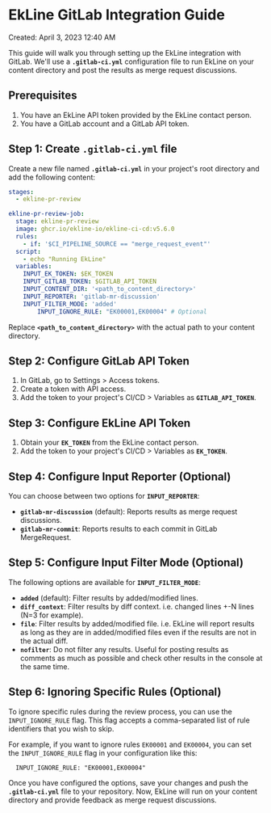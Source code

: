 # EkLine GitLab Integration Guide

Created: April 3, 2023 12:40 AM

This guide will walk you through setting up the EkLine integration with GitLab. We'll use a **`.gitlab-ci.yml`** configuration file to run EkLine on your content directory and post the results as merge request discussions.

## **Prerequisites**

1. You have an EkLine API token provided by the EkLine contact person.
2. You have a GitLab account and a GitLab API token.

## **Step 1: Create `.gitlab-ci.yml` file**

Create a new file named **`.gitlab-ci.yml`** in your project's root directory and add the following content:

```yaml
stages:
  - ekline-pr-review

ekline-pr-review-job:
  stage: ekline-pr-review
  image: ghcr.io/ekline-io/ekline-ci-cd:v5.6.0
  rules:
    - if: '$CI_PIPELINE_SOURCE == "merge_request_event"'
  script:
    - echo "Running EkLine"
  variables:
    INPUT_EK_TOKEN: $EK_TOKEN
    INPUT_GITLAB_TOKEN: $GITLAB_API_TOKEN
    INPUT_CONTENT_DIR: '<path_to_content_directory>'
    INPUT_REPORTER: 'gitlab-mr-discussion'
    INPUT_FILTER_MODE: 'added'
		INPUT_IGNORE_RULE: "EK00001,EK00004" # Optional
```

Replace **`<path_to_content_directory>`** with the actual path to your content directory.

## **Step 2: Configure GitLab API Token**

1. In GitLab, go to Settings > Access tokens.
2. Create a token with API access.
3. Add the token to your project's CI/CD > Variables as **`GITLAB_API_TOKEN`**.

## **Step 3: Configure EkLine API Token**

1. Obtain your **`EK_TOKEN`** from the EkLine contact person.
2. Add the token to your project's CI/CD > Variables as **`EK_TOKEN`**.

## **Step 4: Configure Input Reporter (Optional)**

You can choose between two options for **`INPUT_REPORTER`**:

- **`gitlab-mr-discussion`** (default): Reports results as merge request discussions.
- **`gitlab-mr-commit`**: Reports results to each commit in GitLab MergeRequest.

## **Step 5: Configure Input Filter Mode (Optional)**

The following options are available for **`INPUT_FILTER_MODE`**:

- **`added`** (default): Filter results by added/modified lines.
- **`diff_context`**: Filter results by diff context. i.e. changed lines +-N lines (N=3 for example).
- **`file`**: Filter results by added/modified file. i.e. EkLine will report results as long as they are in added/modified files even if the results are not in the actual diff.
- **`nofilter`**: Do not filter any results. Useful for posting results as comments as much as possible and check other results in the console at the same time.

## Step 6: Ignoring Specific Rules (Optional)

To ignore specific rules during the review process, you can use the `INPUT_IGNORE_RULE` flag. This flag accepts a comma-separated list of rule identifiers that you wish to skip.

For example, if you want to ignore rules `EK00001` and `EK00004`, you can set the `INPUT_IGNORE_RULE` flag in your configuration like this:

```
  INPUT_IGNORE_RULE: "EK00001,EK00004"
```

Once you have configured the options, save your changes and push the **`.gitlab-ci.yml`** file to your repository. Now, EkLine will run on your content directory and provide feedback as merge request discussions.